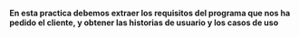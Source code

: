 **En esta practica debemos extraer los requisitos del programa que nos ha pedido el cliente, y obtener las historias de usuario y los casos de uso**
